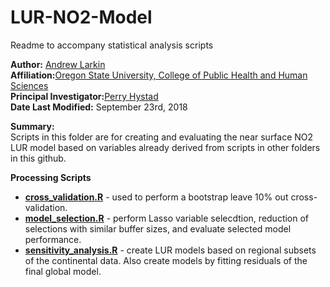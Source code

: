 # LUR-NO2-Model #

Readme to accompany statistical analysis scripts

**Author:** [Andrew Larkin](https://www.linkedin.com/in/andrew-larkin-525ba3b5/) <br>
**Affiliation:**[Oregon State University, College of Public Health and Human Sciences](https://health.oregonstate.edu/) <br>
**Principal Investigator:**[Perry Hystad](https://health.oregonstate.edu/people/perry-hystad) <br>
**Date Last Modified:** September 23rd, 2018

**Summary:** <br>
Scripts in this folder are for creating and evaluating the near surface NO2 LUR model based on variables already derived from scripts in other folders in this github.  

**Processing Scripts** <br>
- [**cross_validation.R**](https://github.com/larkinandy/LUR-NO2-Model/blob/master/statistical%20analysis/cross_validation.R) - used to perform a bootstrap leave 10% out cross-validation.
- [**model_selection.R**](https://github.com/larkinandy/LUR-NO2-Model/blob/master/statistical%20analysis/model_selection.R) - perform Lasso variable selecdtion, reduction of selections with similar buffer sizes, and evaluate selected model performance.
- [**sensitivity_analysis.R**](https://github.com/larkinandy/LUR-NO2-Model/blob/master/statistical%20analysis/sensitivity_analysis.R) - create LUR models based on regional subsets of the continental data. Also create models by fitting residuals of the final global model.
